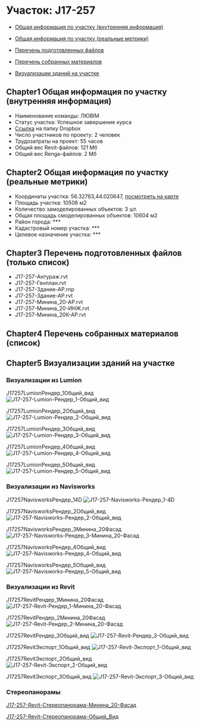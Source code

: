 # Участок: J17-257

* [Общая информация по участку (внутренняя информация)](#Chapter1)

* [Общая информация по участку (реальные метрики)](#Chapter2)

* [Перечень подготовленных файлов](#Chapter3)

* [Перечень собранных материалов](#Chapter4)

* [Визуализации зданий на участке](#Chapter5)

## <a id="test">Chapter1</a> Общая информация по участку (внутренняя информация)
+ Наименование команды: ЛЮBIM
+ Статус участка: Успешное завершение курса
+ [Ссылка](https://www.dropbox.com/sh/wvvgv1nw1iqred9/AACTRnueAUcZwTQOn1ykuXhSa/J17_257?dl=0) на папку Dropbox
+ Число участников по проекту: 2 человек
+ Трудозатраты на проект: 55 часов
+ Общий вес Revit-файлов: 121 Мб
+ Общий вес Renga-файлов: 2 Мб
## <a id="test">Chapter2</a> Общая информация по участку (реальные метрики)
+ Координаты участка: 56.32763,44.020647, [посмотреть на карте]("yandex.ru/maps/47/nizhny-novgorod/?ll=56.32763%2C44.020647&z=19")
+ Площадь участка: 10506 м2
+ Количество замоделированных объектов: 3 шт.
+ Общая площадь смоделированных объектов: 10604 м2
+ Район города: *** 
+ Кадастровый номер участка: *** 
+ Целевое назначение участка: *** 
## <a id="test">Chapter3</a> Перечень подготовленных файлов (только список)
+ J17-257-Антураж.rvt
+ J17-257-Генплан.rvt
+ J17-257-Здание-АР.rnp
+ J17-257-Здание-АР.rvt
+ J17-257-Минина_20-АР.rvt
+ J17-257-Минина_20-ИНЖ.rvt
+ J17-257-Минина_20К-АР.rvt
## <a id="test">Chapter4</a> Перечень собранных материалов (список)
## <a id="test">Chapter5</a> Визуализации зданий на участке
### Визуализации из Lumion
J17257LumionРендер_1Общий_вид
![J17-257-Lumion-Рендер_1-Общий_вид](/Images/J17_257/J17-257-Lumion-Рендер_1-Общий_вид_Compressed.jpg)

J17257LumionРендер_2Общий_вид
![J17-257-Lumion-Рендер_2-Общий_вид](/Images/J17_257/J17-257-Lumion-Рендер_2-Общий_вид_Compressed.jpg)

J17257LumionРендер_3Общий_вид
![J17-257-Lumion-Рендер_3-Общий_вид](/Images/J17_257/J17-257-Lumion-Рендер_3-Общий_вид_Compressed.jpg)

J17257LumionРендер_4Общий_вид
![J17-257-Lumion-Рендер_4-Общий_вид](/Images/J17_257/J17-257-Lumion-Рендер_4-Общий_вид_Compressed.jpg)

J17257LumionРендер_5Общий_вид
![J17-257-Lumion-Рендер_5-Общий_вид](/Images/J17_257/J17-257-Lumion-Рендер_5-Общий_вид_Compressed.jpg)

### Визуализации из Navisworks
J17257NavisworksРендер_14D
![J17-257-Navisworks-Рендер_1-4D](/Images/J17_257/J17-257-Navisworks-Рендер_1-4D_Compressed.jpg)

J17257NavisworksРендер_2Общий_вид
![J17-257-Navisworks-Рендер_2-Общий_вид](/Images/J17_257/J17-257-Navisworks-Рендер_2-Общий_вид_Compressed.jpg)

J17257NavisworksРендер_3Минина_20Фасад
![J17-257-Navisworks-Рендер_3-Минина_20-Фасад](/Images/J17_257/J17-257-Navisworks-Рендер_3-Минина_20-Фасад_Compressed.jpg)

J17257NavisworksРендер_4Общий_вид
![J17-257-Navisworks-Рендер_4-Общий_вид](/Images/J17_257/J17-257-Navisworks-Рендер_4-Общий_вид_Compressed.jpg)

J17257NavisworksРендер_5Общий_вид
![J17-257-Navisworks-Рендер_5-Общий_вид](/Images/J17_257/J17-257-Navisworks-Рендер_5-Общий_вид_Compressed.jpg)

### Визуализации из Revit
J17257RevitРендер_1Минина_20Фасад
![J17-257-Revit-Рендер_1-Минина_20-Фасад](/Images/J17_257/J17-257-Revit-Рендер_1-Минина_20-Фасад_Compressed.jpg)

J17257RevitРендер_2Минина_20Фасад
![J17-257-Revit-Рендер_2-Минина_20-Фасад](/Images/J17_257/J17-257-Revit-Рендер_2-Минина_20-Фасад_Compressed.jpg)

J17257RevitРендер_3Общий_вид
![J17-257-Revit-Рендер_3-Общий_вид](/Images/J17_257/J17-257-Revit-Рендер_3-Общий_вид_Compressed.jpg)

J17257RevitЭкспорт_1Общий_вид
![J17-257-Revit-Экспорт_1-Общий_вид](/Images/J17_257/J17-257-Revit-Экспорт_1-Общий_вид_Compressed.jpg)

J17257RevitЭкспорт_2Общий_вид
![J17-257-Revit-Экспорт_2-Общий_вид](/Images/J17_257/J17-257-Revit-Экспорт_2-Общий_вид_Compressed.jpg)

J17257RevitЭкспорт_3Общий_вид
![J17-257-Revit-Экспорт_3-Общий_вид](/Images/J17_257/J17-257-Revit-Экспорт_3-Общий_вид_Compressed.jpg)

### Стереопанорамы
[J17-257-Revit-Стереопанорама-Минина_20-Фасад](https://pano.autodesk.com/pano.html?url=jpgs/ece50111-b54d-49ff-b031-33c065ece4c8&version=2)

[J17-257-Revit-Стереопанорама-Общий_Вид](https://pano.autodesk.com/pano.html?url=jpgs/2d33bcfb-62a9-4cdb-8a5e-7786cb3b7e48&version=2)

